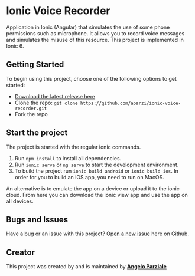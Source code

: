 # Ionic Voice Recorder

Application in Ionic (Angular) that simulates the use of some phone permissions such as microphone. 
It allows you to record voice messages and simulates the misuse of this resource.
This project is implemented in Ionic 6.

## Getting Started

To begin using this project, choose one of the following options to get started:
* [Download the latest release here](https://github.com/aparzi/ionic-voice-recorder/archive/refs/heads/master.zip)
* Clone the repo: `git clone https://github.com/aparzi/ionic-voice-recorder.git`
* Fork the repo

## Start the project
The project is started with the regular ionic commands.

1. Run `npm install` to install all dependencies.
2. Run `ionic serve` or `ng serve` to start the development environment.
3. To build the project run `ionic build android` or `ionic build ios`. In order for you to build an iOS app, you need to run on MacOS.

An alternative is to emulate the app on a device or upload it to the ionic cloud. From here you can download the ionic view app and use the app on all devices.

## Bugs and Issues

Have a bug or an issue with this project? [Open a new issue](https://github.com/aparzi/ionic-voice-recorder/issues) here on Github.

## Creator

This project was created by and is maintained by **[Angelo Parziale](http://www.angeloparziale.it/)**
